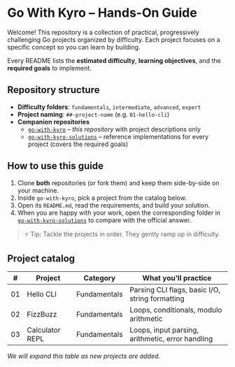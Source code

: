 # Go With Kyro – Hands-On Guide

Welcome! This repository is a collection of practical, progressively challenging Go projects organized by difficulty. Each project focuses on a specific concept so you can learn by building.

Every README lists the **estimated difficulty**, **learning objectives**, and the **required goals** to implement.

## Repository structure

- **Difficulty folders**: `fundamentals`, `intermediate`, `advanced`, `expert`
- **Project naming**: `##-project-name` (e.g. `01-hello-cli`)
- **Companion repositories**
  - [`go-with-kyro`](https://github.com/kyrokohan/go-with-kyro) – _this repository_ with project descriptions only
  - [`go-with-kyro-solutions`](https://github.com/kyrokohan/go-with-kyro-solutions) – reference implementations for every project (covers the required goals)

## How to use this guide

1. Clone **both** repositories (or fork them) and keep them side-by-side on your machine.
2. Inside `go-with-kyro`, pick a project from the catalog below.
3. Open its `README.md`, read the requirements, and build your solution.
4. When you are happy with your work, open the corresponding folder in [`go-with-kyro-solutions`](https://github.com/kyrokohan/go-with-kyro-solutions) to compare with the official answer.

> ⚡️ Tip: Tackle the projects in order. They gently ramp up in difficulty.

## Project catalog

| #  | Project          | Category      | What you'll practice                               |
|----|------------------|--------------|---------------------------------------------------|
| 01 | Hello CLI        | Fundamentals | Parsing CLI flags, basic I/O, string formatting    |
| 02 | FizzBuzz         | Fundamentals | Loops, conditionals, modulo arithmetic             |
| 03 | Calculator REPL  | Fundamentals | Loops, input parsing, arithmetic, error handling   |

_We will expand this table as new projects are added._
